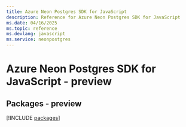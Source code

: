 ```yaml
---
title: Azure Neon Postgres SDK for JavaScript
description: Reference for Azure Neon Postgres SDK for JavaScript
ms.date: 04/16/2025
ms.topic: reference
ms.devlang: javascript
ms.service: neonpostgres
---
```

# Azure Neon Postgres SDK for JavaScript - preview
## Packages - preview
[!INCLUDE [packages](neon-postgres-index.md)]